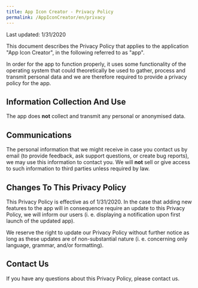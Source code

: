 ```yaml
---
title: App Icon Creator - Privacy Policy
permalink: /AppIconCreator/en/privacy
---
```


Last updated: 1/31/2020

This document describes the Privacy Policy that applies to the application "App Icon Creator", in the following referred to as "app".

In order for the app to function properly, it uses some functionality of the operating system that could theoretically be used to gather, process and transmit personal data and we are therefore required to provide a privacy policy for the app.

Information Collection And Use
------------------------------

The app does __not__ collect and transmit any personal or anonymised data.

Communications
--------------

The personal information that we might receive in case you contact us by email (to provide feedback, ask support questions, or create bug reports), we may use this information to contact you. We will __not__ sell or give access to such information to third parties unless required by law.

Changes To This Privacy Policy
------------------------------

This Privacy Policy is effective as of 1/31/2020. In the case that adding new features to the app will in consequence require an update to this Privacy Policy, we will inform our users (i. e. displaying a notification upon first launch of the updated app).

We reserve the right to update our Privacy Policy without further notice as long as these updates are of non-substantial nature (i. e. concerning only language, grammar, and/or formatting). 

Contact Us
----------

If you have any questions about this Privacy Policy, please contact us. 
